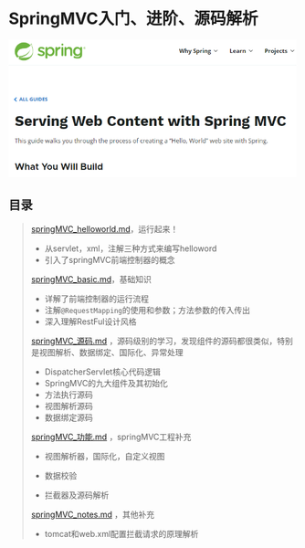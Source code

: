 # SpringMVC入门、进阶、源码解析

![image-20210418211110188](assets/img/image-20210418211110188.png)



## 目录

> [springMVC_helloworld.md](notes/springMVC_helloworld.md)，运行起来！
>
> - 从servlet，xml，注解三种方式来编写helloword
> - 引入了springMVC前端控制器的概念
>
> [springMVC_basic.md](notes/springMVC_basic.md)，基础知识
>
> - 详解了前端控制器的运行流程
> - 注解`@RequestMapping`的使用和参数；方法参数的传入传出
> - 深入理解RestFul设计风格
>
> [springMVC_源码.md](notes/springMVC_源码.md) ，源码级别的学习，发现组件的源码都很类似，特别是视图解析、数据绑定、国际化、异常处理
>
> - DispatcherServlet核心代码逻辑
> - SpringMVC的九大组件及其初始化
> - 方法执行源码
> - 视图解析源码
> - 数据绑定源码
>
> [springMVC_功能.md](notes/springMVC_功能.md) ，springMVC工程补充
>
> - 视图解析器，国际化，自定义视图
>
> - 数据校验
>
> - 拦截器及源码解析
>
> [springMVC_notes.md](notes/springMVC_notes.md) ，其他补充
>
> -  tomcat和web.xml配置拦截请求的原理解析

